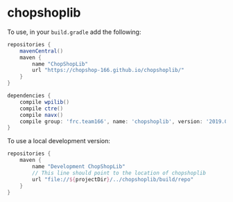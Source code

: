 chopshoplib
===========

To use, in your `build.gradle` add the following:

```groovy
repositories {
    mavenCentral()
    maven {
        name "ChopShopLib"
        url "https://chopshop-166.github.io/chopshoplib/"
    }
}

dependencies {
    compile wpilib()
    compile ctre()
    compile navx()
    compile group: 'frc.team166', name: 'chopshoplib', version: '2019.0.0-alpha2', changing: true
}
```

To use a local development version:

```groovy
repositories {
    maven {
        name "Development ChopShopLib"
        // This line should point to the location of chopshoplib
        url "file://${projectDir}/../chopshoplib/build/repo"
    }
}
```

